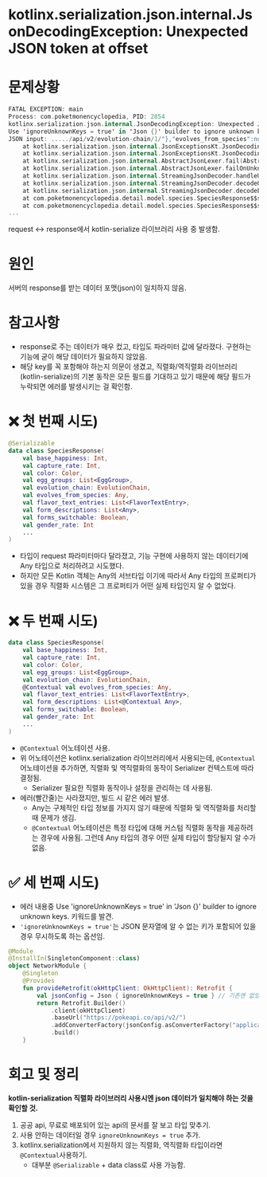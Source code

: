 # kotlinx.serialization.json.internal.JsonDecodingException: Unexpected JSON token at offset
# 문제상황
```kotlin
FATAL EXCEPTION: main
Process: com.poketmonencyclopedia, PID: 2854
kotlinx.serialization.json.internal.JsonDecodingException: Unexpected JSON token at offset 334: Encountered an unknown key 'evolves_from_species' at path: $.evolution_chain
Use 'ignoreUnknownKeys = true' in 'Json {}' builder to ignore unknown keys.
JSON input: ...../api/v2/evolution-chain/1/"},"evolves_from_species":null,"fl.....
    at kotlinx.serialization.json.internal.JsonExceptionsKt.JsonDecodingException(JsonExceptions.kt:24)
    at kotlinx.serialization.json.internal.JsonExceptionsKt.JsonDecodingException(JsonExceptions.kt:32)
    at kotlinx.serialization.json.internal.AbstractJsonLexer.fail(AbstractJsonLexer.kt:598)
    at kotlinx.serialization.json.internal.AbstractJsonLexer.failOnUnknownKey(AbstractJsonLexer.kt:593)
    at kotlinx.serialization.json.internal.StreamingJsonDecoder.handleUnknown(StreamingJsonDecoder.kt:254)
    at kotlinx.serialization.json.internal.StreamingJsonDecoder.decodeObjectIndex(StreamingJsonDecoder.kt:240)
    at kotlinx.serialization.json.internal.StreamingJsonDecoder.decodeElementIndex(StreamingJsonDecoder.kt:175)
    at com.poketmonencyclopedia.detail.model.species.SpeciesResponse$$serializer.deserialize(SpeciesResponse.kt:5)
    at com.poketmonencyclopedia.detail.model.species.SpeciesResponse$$serializer.deserialize(SpeciesResponse.kt:5)
...
```
request <-> response에서 kotlin-serialize 라이브러리 사용 중 발생함.

# 원인
서버의 response를 받는 데이터 포맷(json)이 일치하지 않음.

# 참고사항
 - response로 주는 데이터가 매우 컸고, 타입도 파라미터 값에 달라졌다. 구현하는 기능에 굳이 해당 데이터가 필요하지 않았음.
 - 해당 key를 꼭 포함해야 하는지 의문이 생겼고, 직렬화/역직렬화 라이브러리(kotlin-serialize)의 기본 동작은 모든 필드를 기대하고 있기 때문에 해당 필드가 누락되면 에러를 발생시키는 걸 확인함.

# ❌ 첫 번째 시도)
```kotlin
@Serializable
data class SpeciesResponse(
    val base_happiness: Int,
    val capture_rate: Int,
    val color: Color,
    val egg_groups: List<EggGroup>,
    val evolution_chain: EvolutionChain,
    val evolves_from_species: Any,
    val flavor_text_entries: List<FlavorTextEntry>,
    val form_descriptions: List<Any>,
    val forms_switchable: Boolean,
    val gender_rate: Int
    ...
)
```
- 타입이 request 파라미터마다 달라졌고, 기능 구현에 사용하지 않는 데이터기에 Any 타입으로 처리하려고 시도했다.
- 하지만 모든 Kotlin 객체는 Any의 서브타입 이기에 따라서 Any 타입의 프로퍼티가 있을 경우 직렬화 시스템은 그 프로퍼티가 어떤 실제 타입인지 알 수 없었다.

# ❌ 두 번째 시도)
```kotlin
data class SpeciesResponse(
    val base_happiness: Int,
    val capture_rate: Int,
    val color: Color,
    val egg_groups: List<EggGroup>,
    val evolution_chain: EvolutionChain,
    @Contextual val evolves_from_species: Any,
    val flavor_text_entries: List<FlavorTextEntry>,
    val form_descriptions: List<@Contextual Any>,
    val forms_switchable: Boolean,
    val gender_rate: Int
    ...
)
```
- `@Contextual` 어노테이션 사용.
- 위 어노테이션은 kotlinx.serialization 라이브러리에서 사용되는데, `@Contextual` 어노테이션을 추가하면, 직렬화 및 역직렬화의 동작이 Serializer 컨텍스트에 따라 결정됨.
  - Serializer 필요한 직렬화 동작이나 설정을 관리하는 데 사용됨.
- 에러(빨간줄)는 사라졌지만, 빌드 시 같은 에러 발생.
  - Any는 구체적인 타입 정보를 가지지 않기 때문에 직렬화 및 역직렬화를 처리할 때 문제가 생김.
  - `@Contextual` 어노테이션은 특정 타입에 대해 커스텀 직렬화 동작을 제공하려는 경우에 사용됨. 그런데 Any 타입의 경우 어떤 실제 타입이 할당될지 알 수가 없음.
# ✅ 세 번째 시도)

- 에러 내용중 Use 'ignoreUnknownKeys = true' in 'Json {}' builder to ignore unknown keys. 키워드를 발견.
- `'ignoreUnknownKeys = true'`는 JSON 문자열에 알 수 없는 키가 포함되어 있을 경우 무시하도록 하는 옵션임.

```kotlin
@Module
@InstallIn(SingletonComponent::class)
object NetworkModule {
    @Singleton
    @Provides
    fun provideRetrofit(okHttpClient: OkHttpClient): Retrofit {
        val jsonConfig = Json { ignoreUnknownKeys = true } // 기존엔 없었음.
        return Retrofit.Builder()
            .client(okHttpClient)
            .baseUrl("https://pokeapi.co/api/v2/")
            .addConverterFactory(jsonConfig.asConverterFactory("application/json".toMediaType()))
            .build()
    }
```

# 회고 및 정리

**kotlin-serialization 직렬화 라이브러리 사용시엔 json 데이터가 일치해야 하는 것을 확인할 것.**
1. 공공 api, 무료로 배포되어 있는 api의 문서를 잘 보고 타입 맞추기.
2. 사용 안하는 데이터일 경우 `ignoreUnknownKeys = true` 추가.
3. kotlinx.serialization에서 지원하지 않는 직렬화, 역직렬화 타입이라면 `@Contextual`사용하기.
   - 대부분 `@Serializable` + data class로 사용 가능함.
